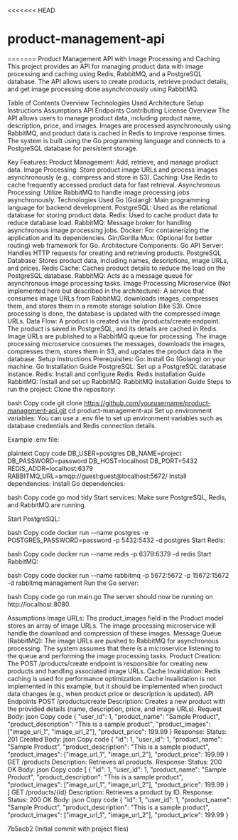 <<<<<<< HEAD
# product-management-api
=======
Product Management API with Image Processing and Caching
This project provides an API for managing product data with image processing and caching using Redis, RabbitMQ, and a PostgreSQL database. The API allows users to create products, retrieve product details, and get image processing done asynchronously using RabbitMQ.

Table of Contents
Overview
Technologies Used
Architecture
Setup Instructions
Assumptions
API Endpoints
Contributing
License
Overview
The API allows users to manage product data, including product name, description, price, and images. Images are processed asynchronously using RabbitMQ, and product data is cached in Redis to improve response times. The system is built using the Go programming language and connects to a PostgreSQL database for persistent storage.

Key Features:
Product Management: Add, retrieve, and manage product data.
Image Processing: Store product image URLs and process images asynchronously (e.g., compress and store in S3).
Caching: Use Redis to cache frequently accessed product data for fast retrieval.
Asynchronous Processing: Utilize RabbitMQ to handle image processing jobs asynchronously.
Technologies Used
Go (Golang): Main programming language for backend development.
PostgreSQL: Used as the relational database for storing product data.
Redis: Used to cache product data to reduce database load.
RabbitMQ: Message broker for handling asynchronous image processing jobs.
Docker: For containerizing the application and its dependencies.
Gin/Gorilla Mux: (Optional for better routing) web framework for Go.
Architecture
Components:
Go API Server: Handles HTTP requests for creating and retrieving products.
PostgreSQL Database: Stores product data, including names, descriptions, image URLs, and prices.
Redis Cache: Caches product details to reduce the load on the PostgreSQL database.
RabbitMQ: Acts as a message queue for asynchronous image processing tasks.
Image Processing Microservice (Not implemented here but described in the architecture): A service that consumes image URLs from RabbitMQ, downloads images, compresses them, and stores them in a remote storage solution (like S3). Once processing is done, the database is updated with the compressed image URLs.
Data Flow:
A product is created via the /products/create endpoint.
The product is saved in PostgreSQL, and its details are cached in Redis.
Image URLs are published to a RabbitMQ queue for processing.
The image processing microservice consumes the messages, downloads the images, compresses them, stores them in S3, and updates the product data in the database.
Setup Instructions
Prerequisites:
Go: Install Go (Golang) on your machine. Go Installation Guide
PostgreSQL: Set up a PostgreSQL database instance.
Redis: Install and configure Redis. Redis Installation Guide
RabbitMQ: Install and set up RabbitMQ. RabbitMQ Installation Guide
Steps to run the project:
Clone the repository:

bash
Copy code
git clone https://github.com/yourusername/product-management-api.git
cd product-management-api
Set up environment variables: You can use a .env file to set up environment variables such as database credentials and Redis connection details.

Example .env file:

plaintext
Copy code
DB_USER=postgres
DB_NAME=project
DB_PASSWORD=password
DB_HOST=localhost
DB_PORT=5432
REDIS_ADDR=localhost:6379
RABBITMQ_URL=amqp://guest:guest@localhost:5672/
Install dependencies: Install Go dependencies:

bash
Copy code
go mod tidy
Start services: Make sure PostgreSQL, Redis, and RabbitMQ are running.

Start PostgreSQL:

bash
Copy code
docker run --name postgres -e POSTGRES_PASSWORD=password -p 5432:5432 -d postgres
Start Redis:

bash
Copy code
docker run --name redis -p 6379:6379 -d redis
Start RabbitMQ:

bash
Copy code
docker run --name rabbitmq -p 5672:5672 -p 15672:15672 -d rabbitmq:management
Run the Go server:

bash
Copy code
go run main.go
The server should now be running on http://localhost:8080.

Assumptions
Image URLs: The product_images field in the Product model stores an array of image URLs. The image processing microservice will handle the download and compression of these images.
Message Queue (RabbitMQ): The image URLs are pushed to RabbitMQ for asynchronous processing. The system assumes that there is a microservice listening to the queue and performing the image processing tasks.
Product Creation: The POST /products/create endpoint is responsible for creating new products and handling associated image URLs.
Cache Invalidation: Redis caching is used for performance optimization. Cache invalidation is not implemented in this example, but it should be implemented when product data changes (e.g., when product price or description is updated).
API Endpoints
POST /products/create
Description: Creates a new product with the provided details (name, description, price, and image URLs).
Request Body:
json
Copy code
{
  "user_id": 1,
  "product_name": "Sample Product",
  "product_description": "This is a sample product",
  "product_images": ["image_url_1", "image_url_2"],
  "product_price": 199.99
}
Response:
Status: 201 Created
Body:
json
Copy code
{
  "id": 1,
  "user_id": 1,
  "product_name": "Sample Product",
  "product_description": "This is a sample product",
  "product_images": ["image_url_1", "image_url_2"],
  "product_price": 199.99
}
GET /products
Description: Retrieves all products.
Response:
Status: 200 OK
Body:
json
Copy code
[
  {
    "id": 1,
    "user_id": 1,
    "product_name": "Sample Product",
    "product_description": "This is a sample product",
    "product_images": ["image_url_1", "image_url_2"],
    "product_price": 199.99
  }
]
GET /products/{id}
Description: Retrieves a product by ID.
Response:
Status: 200 OK
Body:
json
Copy code
{
  "id": 1,
  "user_id": 1,
  "product_name": "Sample Product",
  "product_description": "This is a sample product",
  "product_images": ["image_url_1", "image_url_2"],
  "product_price": 199.99
}






7b5acb2 (Initial commit with project files)
